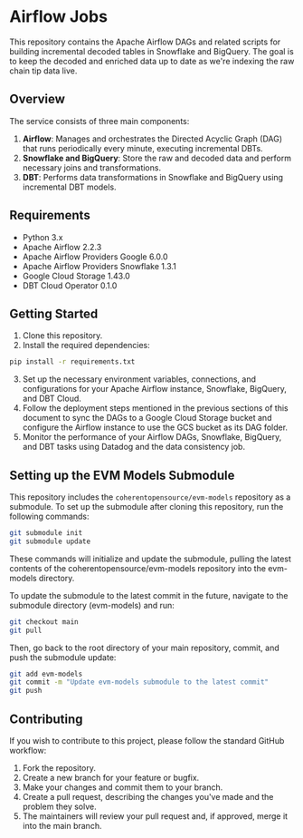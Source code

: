 # Airflow Jobs

This repository contains the Apache Airflow DAGs and related scripts for building incremental decoded tables in Snowflake and BigQuery. The goal is to keep the decoded and enriched data up to date as we're indexing the raw chain tip data live.

## Overview

The service consists of three main components:

1. **Airflow**: Manages and orchestrates the Directed Acyclic Graph (DAG) that runs periodically every minute, executing incremental DBTs.
2. **Snowflake and BigQuery**: Store the raw and decoded data and perform necessary joins and transformations.
3. **DBT**: Performs data transformations in Snowflake and BigQuery using incremental DBT models.

## Requirements

- Python 3.x
- Apache Airflow 2.2.3
- Apache Airflow Providers Google 6.0.0
- Apache Airflow Providers Snowflake 1.3.1
- Google Cloud Storage 1.43.0
- DBT Cloud Operator 0.1.0

## Getting Started

1. Clone this repository.
2. Install the required dependencies:

```bash
pip install -r requirements.txt
```

3. Set up the necessary environment variables, connections, and configurations for your Apache Airflow instance, Snowflake, BigQuery, and DBT Cloud.
4. Follow the deployment steps mentioned in the previous sections of this document to sync the DAGs to a Google Cloud Storage bucket and configure the Airflow instance to use the GCS bucket as its DAG folder.
5. Monitor the performance of your Airflow DAGs, Snowflake, BigQuery, and DBT tasks using Datadog and the data consistency job.

## Setting up the EVM Models Submodule

This repository includes the `coherentopensource/evm-models` repository as a submodule. To set up the submodule after cloning this repository, run the following commands:

```bash
git submodule init
git submodule update
```

These commands will initialize and update the submodule, pulling the latest contents of the coherentopensource/evm-models repository into the evm-models directory.

To update the submodule to the latest commit in the future, navigate to the submodule directory (evm-models) and run:

```bash
git checkout main
git pull
```

Then, go back to the root directory of your main repository, commit, and push the submodule update:

```bash
git add evm-models
git commit -m "Update evm-models submodule to the latest commit"
git push
```

## Contributing 

If you wish to contribute to this project, please follow the standard GitHub workflow:

1. Fork the repository.
2. Create a new branch for your feature or bugfix.
3. Make your changes and commit them to your branch.
4. Create a pull request, describing the changes you've made and the problem they solve.
5. The maintainers will review your pull request and, if approved, merge it into the main branch.